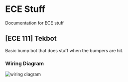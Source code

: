 # ECE Stuff
Documentation for ECE stuff

## [ECE 111] Tekbot
Basic bump bot that does stuff when the bumpers are hit.

### Wiring Diagram
![wiring diagram](https://github.com/Shogatsu/ECE-Stuff/blob/master/WiringDiagram/finalwiring.PNG)
